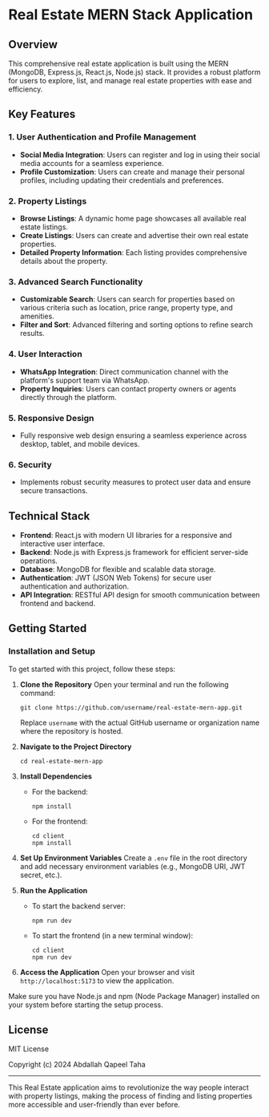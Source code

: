# Real Estate MERN Stack Application

## Overview

This comprehensive real estate application is built using the MERN (MongoDB, Express.js, React.js, Node.js) stack. It provides a robust platform for users to explore, list, and manage real estate properties with ease and efficiency.

## Key Features

### 1. User Authentication and Profile Management
- **Social Media Integration**: Users can register and log in using their social media accounts for a seamless experience.
- **Profile Customization**: Users can create and manage their personal profiles, including updating their credentials and preferences.

### 2. Property Listings
- **Browse Listings**: A dynamic home page showcases all available real estate listings.
- **Create Listings**: Users can create and advertise their own real estate properties.
- **Detailed Property Information**: Each listing provides comprehensive details about the property.

### 3. Advanced Search Functionality
- **Customizable Search**: Users can search for properties based on various criteria such as location, price range, property type, and amenities.
- **Filter and Sort**: Advanced filtering and sorting options to refine search results.

### 4. User Interaction
- **WhatsApp Integration**: Direct communication channel with the platform's support team via WhatsApp.
- **Property Inquiries**: Users can contact property owners or agents directly through the platform.

### 5. Responsive Design
- Fully responsive web design ensuring a seamless experience across desktop, tablet, and mobile devices.

### 6. Security
- Implements robust security measures to protect user data and ensure secure transactions.

## Technical Stack

- **Frontend**: React.js with modern UI libraries for a responsive and interactive user interface.
- **Backend**: Node.js with Express.js framework for efficient server-side operations.
- **Database**: MongoDB for flexible and scalable data storage.
- **Authentication**: JWT (JSON Web Tokens) for secure user authentication and authorization.
- **API Integration**: RESTful API design for smooth communication between frontend and backend.

## Getting Started

### Installation and Setup

To get started with this project, follow these steps:

1. **Clone the Repository**
   Open your terminal and run the following command:
   ```
   git clone https://github.com/username/real-estate-mern-app.git
   ```
   Replace `username` with the actual GitHub username or organization name where the repository is hosted.

2. **Navigate to the Project Directory**
   ```
   cd real-estate-mern-app
   ```

3. **Install Dependencies**
   - For the backend:
     ```
     npm install
     ```
   - For the frontend:
     ```
     cd client
     npm install
     ```

4. **Set Up Environment Variables**
   Create a `.env` file in the root directory and add necessary environment variables (e.g., MongoDB URI, JWT secret, etc.).

5. **Run the Application**
   - To start the backend server:
     ```
     npm run dev
     ```
   - To start the frontend (in a new terminal window):
     ```
     cd client
     npm run dev
     ```

6. **Access the Application**
   Open your browser and visit `http://localhost:5173` to view the application.

Make sure you have Node.js and npm (Node Package Manager) installed on your system before starting the setup process.



## License

MIT License

Copyright (c) 2024 Abdallah Qapeel Taha

---

This Real Estate application aims to revolutionize the way people interact with property listings, making the process of finding and listing properties more accessible and user-friendly than ever before.
